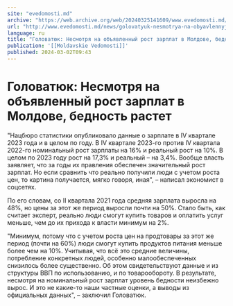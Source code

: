 ```yaml
---
site: "evedomosti.md"
archive: "https://web.archive.org/web/20240325141609/www.evedomosti.md/news/golovatyuk-nesmotrya-na-obyavlennyj-rost-zarplat-v-moldove-b"
url: "http://www.evedomosti.md/news/golovatyuk-nesmotrya-na-obyavlennyj-rost-zarplat-v-moldove-b"
language: ru
title: "Головатюк: Несмотря на объявленный рост зарплат в Молдове, бедность растет"
publication: '[[Moldavskie Vedomosti]]'
published: 2024-03-02T09:43
---
```


# Головатюк: Несмотря на объявленный рост зарплат в Молдове, бедность растет

"Нацбюро статистики опубликовало данные о зарплате в IV квартале 2023 года и в целом по году. В IV квартале 2023-го против IV квартала 2022-го номинальный рост зарплаты на 16% и реальный рост на 10%. В целом по 2023 году рост на 17,3% и реальный – на 3,4%. Вообще власть заявляет, что за годы их правления обеспечен значительный рост зарплат. Но если сравнить что реально получили люди с учетом роста цен, то картина получается, мягко говоря, иная", – написал экономист в соцсетях.

По его словам, со II квартала 2021 года средняя зарплата выросла на 48%, но цены за этот же период выросли почти на 50%. Стало быть, как считает эксперт, реально люди смогут купить товаров и оплатить услуг меньше, чем до их прихода к власти минимум на 2%.

"Минимум, потому что с учетом роста цен на продтовары за этот же период (почти на 60%) люди смогут купить продуктов питания меньше более чем на 10%. Учитывая, что всё это средние величины, потребление конкретных людей, особенно малообеспеченных снизилось более существенно. Об этом свидетельствуют данные и из структуры ВВП по использованию, и по товарообороту. В результате, несмотря на номинальный рост зарплат уровень бедности неизбежно вырос. И это не какие-то наши частные оценки, а выводы из официальных данных", – заключил Головатюк.